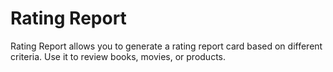 # Rating Report

Rating Report allows you to generate a rating report card based on different criteria. Use it to review books, movies, or products.

